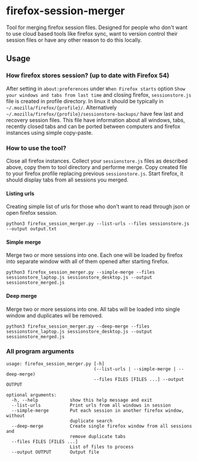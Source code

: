 # firefox-session-merger

Tool for merging firefox session files. Designed for people who don't want to use cloud based tools like firefox sync, want to version control their session files or have any other reason to do this locally.

## Usage

### How firefox stores session? (up to date with Firefox 54)

After setting in `about:preferences` under `When Firefox starts` option `Show your windows and tabs from last time` and closing firefox, `sessionstore.js` file is created in profile directory. In linux it should be typically in `~/.mozilla/firefox/{profile}/`. Alternatively `~/.mozilla/firefox/{profile}/sessionstore-backups/` have few last and recovery session files. This file have information about all windows, tabs, recently closed tabs and can be ported between computers and firefox instances using simple copy-paste. 

### How to use the tool?

Close all firefox instances. Collect your `sessionstore.js` files as described above, copy them to tool directory and performe merge. Copy created file to your firefox profile replacing previous `sessionstore.js`. Start firefox, it should display tabs from all sessions you merged. 

#### Listing urls

Creating simple list of urls for those who don't want to read through json or open firefox session.

`python3 firefox_session_merger.py --list-urls --files sessionstore.js --output output.txt`

#### Simple merge

Merge two or more sessions into one. Each one will be loaded by firefox into separate window with all of them opened after starting firefox.

`python3 firefox_session_merger.py --simple-merge --files sessionstore_laptop.js sessionstore_desktop.js --output sessionstore_merged.js`

#### Deep merge

Merge two or more sessions into one. All tabs will be loaded into single window and duplicates wil be removed.

`python3 firefox_session_merger.py --deep-merge --files sessionstore_laptop.js sessionstore_desktop.js --output sessionstore_merged.js`

### All program arguments

```
usage: firefox_session_merger.py [-h]
                                 (--list-urls | --simple-merge | --deep-merge)
                                 --files FILES [FILES ...] --output OUTPUT

optional arguments:
  -h, --help            show this help message and exit
  --list-urls           Print urls from all windows in session
  --simple-merge        Put each session in another firefox window, without
                        duplicate search
  --deep-merge          Create single firefox window from all sessions and
                        remove duplicate tabs
  --files FILES [FILES ...]
                        List of files to process
  --output OUTPUT       Output file
```
